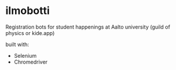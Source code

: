 # ilmobotti
Registration bots for student happenings at Aalto university (guild of physics or kide.app)


built with:
- Selenium
- Chromedriver
